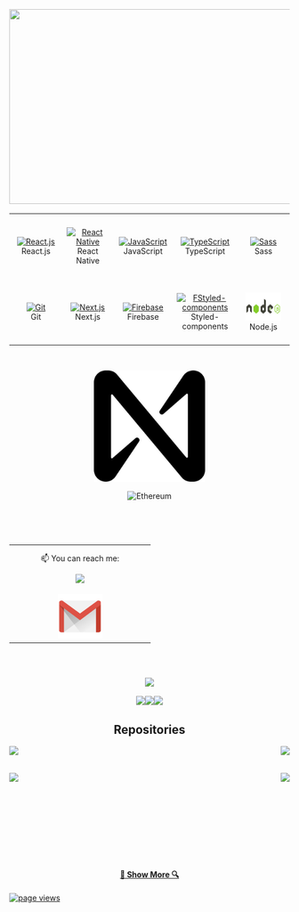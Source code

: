 

<img height="350px" width="1000px" src="./galaxy.gif"/>

<table align= "center">
  <tr>
     <td align="center" width="140" height="112.43">
      <a href="#macropower-tech" >
        <img src="./react-original.svg" width="48" height="48" alt="React.js" />
      </a>
      <br>React.js
    </td>
    <td align="center"  width="140" height="112.43">
      <a href="#macropower-tech" >
        <img src="./react-original.svg" width="48" height="48" alt="React Native" />
      </a>
      <br>React Native
    </td>
    <td align="center"  width="140" height="112.43">
      <a href="#macropower-tech">
        <img src="./javascript-original.svg" width="48" height="48" alt="JavaScript" />
      </a>
      <br>JavaScript
    </td>
    <td align="center"  width="140" height="112.43">
      <a href="#macropower-tech">
        <img src="./typescript-original.svg" width="48" height="48" alt="TypeScript" />
      </a>
      <br>TypeScript
    </td>
    <td align="center"  width="140" height="112.43">
      <a href="#macropower-tech">
        <img src="./sass-original.svg" width="48" height="48" alt="Sass" />
      </a>
      <br>Sass
    </td>
    <tr>
     <td align="center" width="140" height="112.43">
      <a href="#macropower-tech">
        <img src="./git.svg" width="48" height="48" alt="Git" />
      </a>
      <br>Git
    </td>
    <td align="center"  width="140" height="112.43">
      <a href="#macropower-tech">
        <img src="./nextjs.svg" width="48" height="48" alt="Next.js" />
      </a>
      <br>Next.js
    </td>
    </br>
    <td align="center"  width="140" height="112.43">
      <a href="#macropower-tech">
        <img src="./Firebase_Logo_Standard_Lockup.svg" width="48" height="48" alt="Firebase" />
      </a>
      <br>Firebase
    </td>
    <td align="center"  width="140" height="112.43">
      <a href="#macropower-tech">
        <img src="./styled-components.svg" width="48" height="48" alt="FStyled-components" />
      </a>
      <br>Styled-components
    </td>
    <td align="center"  width="140" height="112.43">
      <a href="#macropower-tech">
        <img src="./nodejs-ar21.svg" width="65" height="50" alt="Node.js" />
      </a>
      <br>Node.js
    </td>
   </tr>
  </tr>
  
</table>
</br>
<p align="center">
    <img alt="Near" src="./near-protocol-near-logo.png" width="200" />
</p>
<p align="center">
    <img alt="Ethereum" src="https://avatars.githubusercontent.com/u/6250754?s=200&v=4" width="200" />
</p>

<!-- <table align= "center">
<td align="center"  width="240" height="112.43">
      <a href="#macropower-tech">
        <img height="250px" width="200px" src="./casino.gif"/>
      </a>
       <br>Casino roulette Project   
  
</td>
  
</table>
-->
<br>
<br>

</br>



<table align= "center">
  <td align="center"  width="240" height="112.43">
   <p  style="margin-top:12px">
  📫 You can reach me:
     </P
  </br>
  <a href="https://www.linkedin.com/in/thalesbmc/"><img src="https://cdn2.iconfinder.com/data/icons/social-media-2285/512/1_Linkedin_unofficial_colored_svg-128.png" width="80">
  </br>
  </br>
  <a href="mailto:thalesbmc@gmail.com"><img src="./gmail.png" width="80"></a>

</td>
</table>
<br>

</br>

<p align="center">
   
  <img height="137px" src="https://github-readme-stats.vercel.app/api?username=thalesbmc&hide_border=true&hide_title=true&include_all_commits=true&count_private=true&show_icons=true&title_color=7A7ADB&icon_color=2234AE&text_color=D3D3D3&bg_color=0,000000,130F40"/>
</p>

 <p align="center">
  <img src="https://media3.giphy.com/media/ln7z2eWriiQAllfVcn/200w.webp" width="100"><img src="https://i.giphy.com/media/eNAsjO55tPbgaor7ma/200w.webp" width="100"><img src="https://i.giphy.com/media/IdyAQJVN2kVPNUrojM/200.webp" width="100">
</p>




<h2 align="center">Repositories</h2>

<p width="100%" align="center">
   <a align="right" href="https://github.com/ThalesBMC/NFTMarketplace" title="NFT Marketplace"><img align="left" src="https://github-readme-stats.vercel.app/api/pin/?username=thalesbmc&repo=NFTMarketplace&theme=nightowl"></a>

  <a align="left" href="https://github.com/ThalesBMC/Food-App-with-RN" title="Delivery App"><img align="right" src="https://github-readme-stats.vercel.app/api/pin/?username=thalesbmc&repo=Food-App-with-RN&theme=nightowl"></a>
 
</p>
<br><br>
<p width="100%" align="center">
  <a align="right" href="https://github.com/ThalesBMC/NFT-Minter" title="NFT validator minter with Next.js"><img align="left"  src="https://github-readme-stats.vercel.app/api/pin/?username=thalesbmc&repo=NFT-Minter&theme=nightowl"></a>
    <a align="left" href="https://github.com/ThalesBMC/TylesClothing" title="Clothing store"><img align="right" " src="https://github-readme-stats.vercel.app/api/pin/?username=thalesbmc&repo=TylesClothing&theme=nightowl"></a>
</p>
<br><br>
<br><br><br><br><br><br><br>
<h4 align="center" marginTop="40px">
  <a href="https://github.com/ThalesBMC?tab=repositories" title="Show Repositories">🔎 Show More 🔍</a>
 </h4>

 <a href="https://github.com/MacroPower/ThalesBMC" marginTop="40px">
    <img src="https://komarev.com/ghpvc/?username=thalesbmc" alt="page views" />
 </a>







